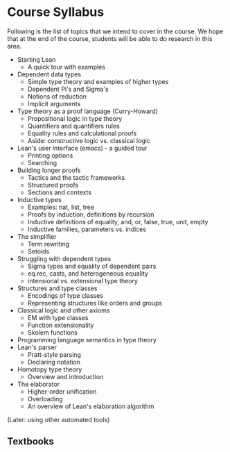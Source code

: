Course Syllabus
===============

Following is the list of topics that we intend to cover in the course.
We hope that at the end of the course, students will be able to do
research in this area.

 * Starting Lean
    - A quick tour with examples
 * Dependent data types
    - Simple type theory and examples of higher types
    - Dependent Pi's and Sigma's
    - Notions of reduction
    - Implicit arguments
 * Type theory as a proof language (Curry-Howard)
    - Propositional logic in type theory
    - Quantifiers and quantifiers rules
    - Equality rules and calculational proofs
    - Aside: constructive logic vs. classical logic
 * Lean's user interface (emacs) - a guided tour
    - Printing options
    - Searching
 * Building longer proofs
    - Tactics and the tactic frameworks
    - Structured proofs
    - Sections and contexts
 * Inductive types
    - Examples: nat, list, tree
    - Proofs by induction, definitions by recursion
    - Inductive definitions of equality, and, or, false, true, unit, empty
    - Inductive families, parameters vs. indices
 * The simplifier
    - Term rewriting
    - Setoids
 * Struggling with dependent types
    - Sigma types and equality of dependent pairs
    - eq.rec, casts, and heterogeneous equality
    - intensional vs. extensional type theory
 * Structures and type classes
    - Encodings of type classes
    - Representing structures like orders and groups
 * Classical logic and other axioms
    - EM with type classes
    - Function extensionality
    - Skolem functions
 * Programming language semantics in type theory
 * Lean's parser
    - Pratt-style parsing
    - Declaring notation
 * Homotopy type theory
    - Overview and introduction
 * The elaborator
    - Higher-order unification
    - Overloading
    - An overview of Lean's elaboration algorithm

(Later: using other automated tools)

Textbooks
---------
